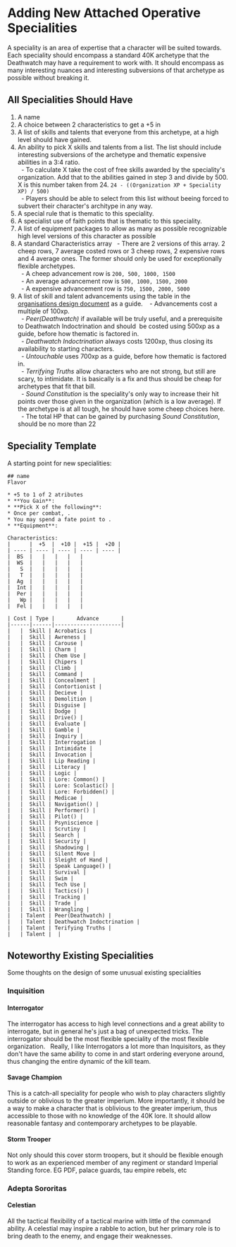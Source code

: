 # Adding New Attached Operative Specialities

A speciality is an area of expertise that a character will be suited towards. Each speciality should encompass a standard 40K archetype that the Deathwatch may have a requirement to work with. It should encompass as many interesting nuances and interesting subversions of that archetype as possible without breaking it.

## All Specialities Should Have
1. A name
2. A choice between 2 characteristics to get a +5 in
3. A list of skills and talents that everyone from this archetype, at a high level should have gained.
4. An ability to pick X skills and talents from a list. The list should include interesting subversions of the archetype and thematic expensive abilities in a 3:4 ratio.  
  - To calculate X take the cost of free skills awarded by the speciality's organization. Add that to the abilities gained in step 3 and divide by 500. X is this number taken from 24. `24 - ((Organization XP + Speciality XP) / 500)`  
  - Players should be able to select from this list without beeing forced to subvert their character's architype in any way.
6. A special rule that is thematic to this speciality.
7. A specialist use of faith points that is thematic to this speciality.
8. A list of equipment packages to allow as many as possible recognizable high level versions of this character as possible
9. A standard Characteristics array
  - There are 2 versions of this array. 2 cheep rows, 7 average costed rows or 3 cheep rows, 2 expensive rows and 4 average ones. The former should only be used for exceptionally flexible archetypes.  
  - A cheep advancement row is `200, 500, 1000, 1500`  
  - An average advancement row is `500, 1000, 1500, 2000`  
  - A expensive advancement row is `750, 1500, 2000, 5000`
10. A list of skill and talent advancements using the table in the [organisations design document](AddingOperativeOrganisations.md) as a guide.  
  - Advancements cost a multiple of 100xp.  
  - *Peer(Deathwatch)* if available will be truly useful, and a prerequisite to Deathwatch Indoctrination and should  be costed using 500xp as a guide, before how thematic is factored in.  
  - *Deathwatch Indoctrination* always costs 1200xp, thus closing its availability to starting characters.  
  - *Untouchable* uses 700xp as a guide, before how thematic is factored in.  
  - *Terrifying Truths* allow characters who are not strong, but still are scary, to intimidate. It is basically is a fix and thus should be cheap for archetypes that fit that bill.  
  - *Sound Constitution* is the speciality's only way to increase their hit points over those given in the organization (which is a low average). If the archetype is at all tough, he should have some cheep choices here.  
  - The total HP that can be gained by purchasing *Sound Constitution*, should be no more than 22

## Speciality Template
A starting point for new specialities:
```
## name
Flavor

* +5 to 1 of 2 atributes
* **You Gain**: 
* **Pick X of the following**: 
* Once per combat, .
* You may spend a fate point to .
* **Equipment**:

Characteristics:
|      |  +5  |  +10 |  +15 |  +20 |
| ---- | ---- | ---- | ---- | ---- |
|  BS  |   |   |   |   |
|  WS  |   |   |   |   |
|   S  |   |   |   |   |
|   T  |   |   |   |   |
|  Ag  |   |   |   |   |
|  Int |   |   |   |   |
|  Per |   |   |   |   |
|   Wp |   |   |   |   |
|  Fel |   |   |   |   |

| Cost | Type |       Advance       |
|------|------|---------------------|
|   |  Skill | Acrobatics |
|   |  Skill | Awreness |
|   |  Skill | Carouse |
|   |  Skill | Charm |
|   |  Skill | Chem Use |
|   |  Skill | Chipers |
|   |  Skill | Climb |
|   |  Skill | Command |
|   |  Skill | Concealment |
|   |  Skill | Contortionist |
|   |  Skill | Decieve |
|   |  Skill | Demolition |
|   |  Skill | Disguise |
|   |  Skill | Dodge |
|   |  Skill | Drive() |
|   |  Skill | Evaluate |
|   |  Skill | Gamble |
|   |  Skill | Inquiry |
|   |  Skill | Interrogation |
|   |  Skill | Intimidate |
|   |  Skill | Invocation |
|   |  Skill | Lip Reading |
|   |  Skill | Literacy |
|   |  Skill | Logic |
|   |  Skill | Lore: Common() |
|   |  Skill | Lore: Scolastic() |
|   |  Skill | Lore: Forbidden() |
|   |  Skill | Medicae |
|   |  Skill | Navigation() |
|   |  Skill | Performer() |
|   |  Skill | Pilot() |
|   |  Skill | Psyniscience |
|   |  Skill | Scrutiny |
|   |  Skill | Search |
|   |  Skill | Security |
|   |  Skill | Shadowing |
|   |  Skill | Silent Move |
|   |  Skill | Sleight of Hand |
|   |  Skill | Speak Language() |
|   |  Skill | Survival |
|   |  Skill | Swim |
|   |  Skill | Tech Use |
|   |  Skill | Tactics() |
|   |  Skill | Tracking |
|   |  Skill | Trade |
|   |  Skill | Wrangling |
|   | Talent | Peer(Deathwatch) |
|   | Talent | Deathwatch Indoctrination |
|   | Talent | Terifying Truths |
|   | Talent |  |
```

## Noteworthy Existing Specialities
Some thoughts on the design of some unusual existing specialities

### Inquisition

#### Interrogator
The interrogator has access to high level connections and a great ability to interrogate, but in general he's just a bag of unexpected tricks. The interrogator should be the most flexible speciality of the most flexible organization.  
Really, I like Interrogators a lot more than Inquisitors, as they don't have the same ability to come in and start ordering everyone around, thus changing the entire dynamic of the kill team.

#### Savage Champion
This is a catch-all speciality for people who wish to play characters slightly outside or oblivious to the greater imperium. More importantly, it should be a way to make a character that is oblivious to the greater imperium, thus accessible to those with no knowledge of the 40K lore. It should allow reasonable fantasy and contemporary archetypes to be playable.

#### Storm Trooper
Not only should this cover storm troopers, but it should be flexible enough to work as an experienced member of any regiment or standard Imperial Standing force. EG PDF, palace guards, tau empire rebels, etc

### Adepta Sororitas

#### Celestian
All the tactical flexibility of a tactical marine with little of the command ability. A celestial may inspire a rabble to action, but her primary role is to bring death to the enemy, and engage their weaknesses.
